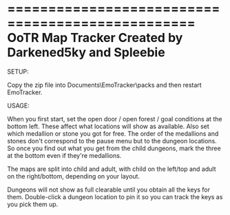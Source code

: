=================================================
OoTR Map Tracker
Created by Darkened5ky and Spleebie
=================================================


SETUP:

Copy the zip file into Documents\EmoTracker\packs and then restart EmoTracker.


USAGE:

When you first start, set the open door / open forest / goal conditions at the bottom left. These affect what locations will show as available. Also set which medallion or stone you got for free. The order of the medallions and stones don't correspond to the pause menu but to the dungeon locations. So once you find out what you get from the child dungeons, mark the three at the bottom even if they're medallions.

The maps are split into child and adult, with child on the left/top and adult on the right/bottom, depending on your layout.

Dungeons will not show as full clearable until you obtain all the keys for them. Double-click a dungeon location to pin it so you can track the keys as you pick them up.
